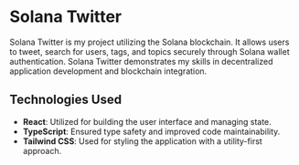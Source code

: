 # Solana Twitter

Solana Twitter is my project utilizing the Solana blockchain. It allows users to tweet, search for users, tags, and topics securely through Solana wallet authentication. Solana Twitter demonstrates my skills in decentralized application development and blockchain integration.

## Technologies Used

- **React**: Utilized for building the user interface and managing state.
- **TypeScript**: Ensured type safety and improved code maintainability.
- **Tailwind CSS**: Used for styling the application with a utility-first approach.
